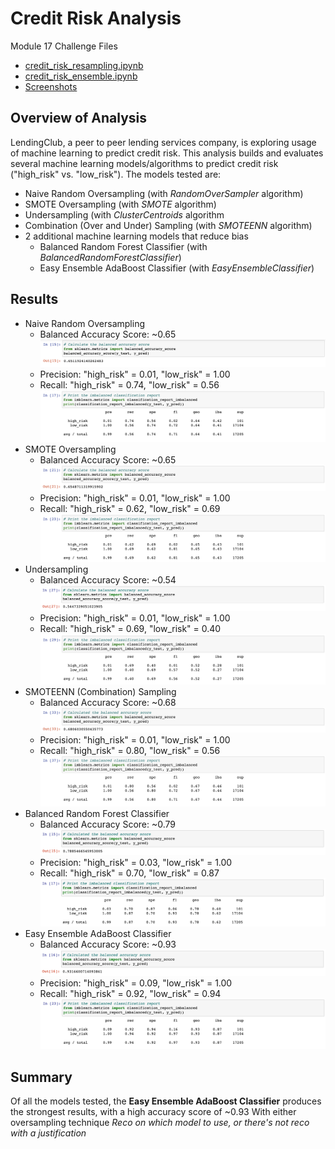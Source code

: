# Credit Risk Analysis
Module 17 Challenge Files
- [credit_risk_resampling.ipynb](https://github.com/aseo67/Credit_Risk_Analysis/blob/main/credit_risk_resampling.ipynb)
- [credit_risk_ensemble.ipynb](https://github.com/aseo67/Credit_Risk_Analysis/blob/main/credit_risk_ensemble.ipynb)
- [Screenshots](https://github.com/aseo67/Credit_Risk_Analysis/tree/main/Screenshots)

## Overview of Analysis
LendingClub, a peer to peer lending services company, is exploring usage of machine learning to predict credit risk. This analysis builds and evaluates several machine learning models/algorithms to predict credit risk ("high_risk" vs. "low_risk"). The models tested are:
- Naive Random Oversampling (with _RandomOverSampler_ algorithm)
- SMOTE Oversampling (with _SMOTE_ algorithm)
- Undersampling (with _ClusterCentroids_ algorithm
- Combination (Over and Under) Sampling (with _SMOTEENN_ algorithm)
- 2 additional machine learning models that reduce bias
  - Balanced Random Forest Classifier (with _BalancedRandomForestClassifier_)
  - Easy Ensemble AdaBoost Classifier (with _EasyEnsembleClassifier_)

## Results

- Naive Random Oversampling
  - Balanced Accuracy Score: ~0.65
    ![Screenshot](https://github.com/aseo67/Credit_Risk_Analysis/blob/main/Screenshots/Screenshot_RandomOversampling%20AccuracyScore.png)
  - Precision: "high_risk" = 0.01, "low_risk" = 1.00
  - Recall: "high_risk" = 0.74, "low_risk" = 0.56
    ![Screenshot](https://github.com/aseo67/Credit_Risk_Analysis/blob/main/Screenshots/Screenshot_RandomOversampling%20ClassificationReport.png)
- SMOTE Oversampling
  - Balanced Accuracy Score: ~0.65
    ![Screenshot](https://github.com/aseo67/Credit_Risk_Analysis/blob/main/Screenshots/Screenshot_SMOTE%20AccuracyScore.png)
  - Precision: "high_risk" = 0.01, "low_risk" = 1.00
  - Recall: "high_risk" = 0.62, "low_risk" = 0.69
    ![Screenshot](https://github.com/aseo67/Credit_Risk_Analysis/blob/main/Screenshots/Screenshot_SMOTE%20ClassificationReport.png)
- Undersampling
  - Balanced Accuracy Score: ~0.54
    ![Screenshot](https://github.com/aseo67/Credit_Risk_Analysis/blob/main/Screenshots/Screenshot_UnderSampling%20AccuracyScore.png)
  - Precision: "high_risk" = 0.01, "low_risk" = 1.00
  - Recall: "high_risk" = 0.69, "low_risk" = 0.40
    ![Screenshot](https://github.com/aseo67/Credit_Risk_Analysis/blob/main/Screenshots/Screenshot_UnderSampling%20ClassificationReport.png)
- SMOTEENN (Combination) Sampling
  - Balanced Accuracy Score: ~0.68
    ![Screenshot](https://github.com/aseo67/Credit_Risk_Analysis/blob/main/Screenshots/Screenshot_SMOTEENN%20AccuracyScore.png)
  - Precision: "high_risk" = 0.01, "low_risk" = 1.00
  - Recall: "high_risk" = 0.80, "low_risk" = 0.56
    ![Screenshot](https://github.com/aseo67/Credit_Risk_Analysis/blob/main/Screenshots/Screenshot_SMOTEENN%20ClassificationReport.png)
- Balanced Random Forest Classifier
  - Balanced Accuracy Score: ~0.79
    ![Screenshot](https://github.com/aseo67/Credit_Risk_Analysis/blob/main/Screenshots/Screenshot_RandomForest%20AccuracyScore.png)
  - Precision: "high_risk" = 0.03, "low_risk" = 1.00
  - Recall: "high_risk" = 0.70, "low_risk" = 0.87
    ![Screenshot](https://github.com/aseo67/Credit_Risk_Analysis/blob/main/Screenshots/Screenshot_RandomForest%20ClassificationReport.png)
- Easy Ensemble AdaBoost Classifier
  - Balanced Accuracy Score: ~0.93
    ![Screenshot](https://github.com/aseo67/Credit_Risk_Analysis/blob/main/Screenshots/Screenshot_EasyEnsemble%20AccuracyScore.png)
  - Precision: "high_risk" = 0.09, "low_risk" = 1.00
  - Recall: "high_risk" = 0.92, "low_risk" = 0.94
    ![Screenshot](https://github.com/aseo67/Credit_Risk_Analysis/blob/main/Screenshots/Screenshot_EasyEnsemble%20ClassificationReport.png)


## Summary
Of all the models tested, the **Easy Ensemble AdaBoost Classifier** produces the strongest results, with a high accuracy score of ~0.93
With either oversampling technique
_Reco on which model to use, or there's not reco with a justification_
